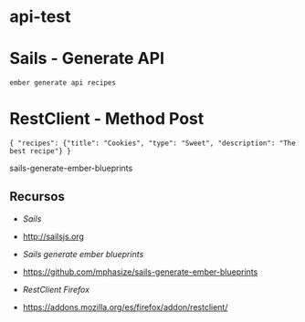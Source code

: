 # api-test



# Sails - Generate API

`
ember generate api recipes
`

# RestClient - Method Post  

`
{
  "recipes": {"title": "Cookies", "type": "Sweet", "description": "The best recipe"}
}
`

sails-generate-ember-blueprints
## Recursos
* *Sails*
 + http://sailsjs.org

* *Sails generate ember blueprints*
 + https://github.com/mphasize/sails-generate-ember-blueprints

* *RestClient Firefox*
 + https://addons.mozilla.org/es/firefox/addon/restclient/